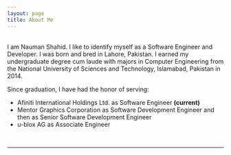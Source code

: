 ```yaml
---
layout: page
title: About Me
---
```

<br>
<!--<p class="message" align="justify">
Nauman Shahid
</p>-->
I am Nauman Shahid. I like to identify myself as a Software Engineer and Developer. I was born and bred in Lahore, Pakistan. I earned my undergraduate degree cum laude with majors in Computer Engineering from the National University of Sciences and Technology, Islamabad, Pakistan in 2014.

Since graduation, I have had the honor of serving:
* <a href="https://www.afiniti.com/" style="text-decoration:none;" target="_blank">Afiniti International Holdings Ltd.</a> as Software Engineer <b>(current)</b>
* <a href="https://www.mentor.com/" style="text-decoration:none;" target="_blank">Mentor Graphics Corporation</a> as Software Development Engineer and then as Senior Software Development Engineer
* <a href="https://www.u-blox.com/" style="text-decoration:none;" target="_blank">u-blox AG</a> as Associate Engineer


<br>
<hr>
